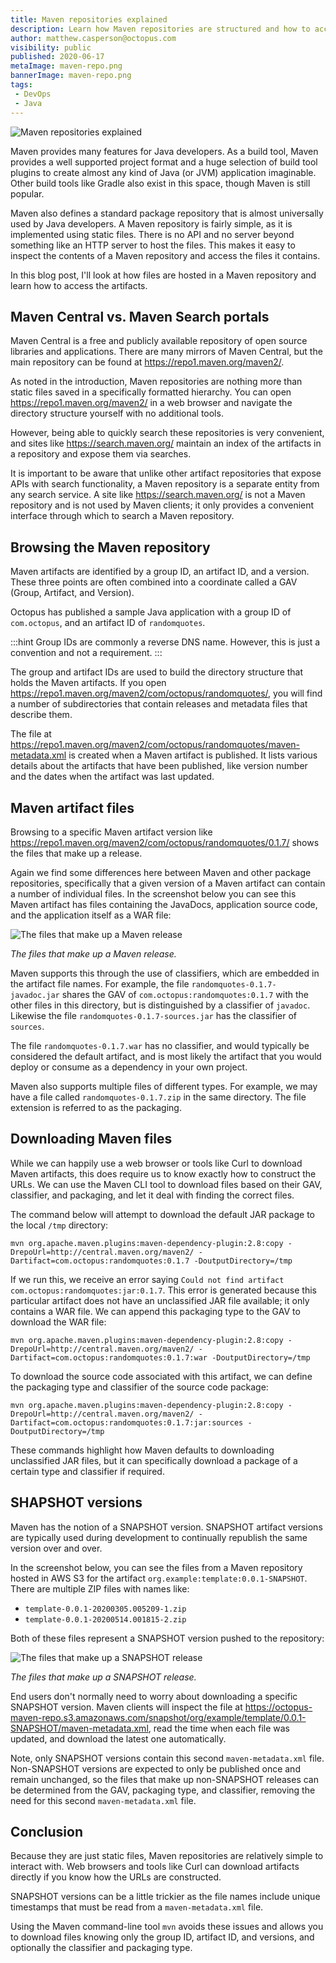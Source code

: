 ```yaml
---
title: Maven repositories explained
description: Learn how Maven repositories are structured and how to access artifacts stored in them.
author: matthew.casperson@octopus.com
visibility: public
published: 2020-06-17
metaImage: maven-repo.png
bannerImage: maven-repo.png
tags:
 - DevOps
 - Java
---
```


![Maven repositories explained](maven-repo.png)

Maven provides many features for Java developers. As a build tool, Maven provides a well supported project format and a huge selection of build tool plugins to create almost any kind of Java (or JVM) application imaginable. Other build tools like Gradle also exist in this space, though Maven is still popular.

Maven also defines a standard package repository that is almost universally used by Java developers. A Maven repository is fairly simple, as it is implemented using static files. There is no API and no server beyond something like an HTTP server to host the files. This makes it easy to inspect the contents of a Maven repository and access the files it contains.

In this blog post, I'll look at how files are hosted in a Maven repository and learn how to access the artifacts.

## Maven Central vs. Maven Search portals

Maven Central is a free and publicly available repository of open source libraries and applications. There are many mirrors of Maven Central, but the main repository can be found at https://repo1.maven.org/maven2/.

As noted in the introduction, Maven repositories are nothing more than static files saved in a specifically formatted hierarchy. You can open https://repo1.maven.org/maven2/ in a web browser and navigate the directory structure yourself with no additional tools.

However, being able to quickly search these repositories is very convenient, and sites like https://search.maven.org/ maintain an index of the artifacts in a repository and expose them via searches.

It is important to be aware that unlike other artifact repositories that expose APIs with search functionality, a Maven repository is a separate entity from any search service. A site like https://search.maven.org/ is not a Maven repository and is not used by Maven clients; it only provides a convenient interface through which to search a Maven repository.

## Browsing the Maven repository

Maven artifacts are identified by a group ID, an artifact ID, and a version. These three points are often combined into a coordinate called a GAV (Group, Artifact, and Version).

Octopus has published a sample Java application with a group ID of `com.octopus`, and an artifact ID of `randomquotes`.

:::hint
Group IDs are commonly a reverse DNS name. However, this is just a convention and not a requirement.
:::

The group and artifact IDs are used to build the directory structure that holds the Maven artifacts. If you open https://repo1.maven.org/maven2/com/octopus/randomquotes/, you will find a number of subdirectories that contain releases and metadata files that describe them.

The file at https://repo1.maven.org/maven2/com/octopus/randomquotes/maven-metadata.xml is created when a Maven artifact is published. It lists various details about the artifacts that have been published, like version number and the dates when the artifact was last updated.

## Maven artifact files

Browsing to a specific Maven artifact version like https://repo1.maven.org/maven2/com/octopus/randomquotes/0.1.7/ shows the files that make up a release.

Again we find some differences here between Maven and other package repositories, specifically that a given version of a Maven artifact can contain a number of individual files. In the screenshot below you can see this Maven artifact has files containing the JavaDocs, application source code, and the application itself as a WAR file:

![The files that make up a Maven release](maven-artifact-files.png "width=500")

*The files that make up a Maven release.*

Maven supports this through the use of classifiers, which are embedded in the artifact file names. For example, the file `randomquotes-0.1.7-javadoc.jar` shares the GAV of `com.octopus:randomquotes:0.1.7` with the other files in this directory, but is distinguished by a classifier of `javadoc`. Likewise the file `randomquotes-0.1.7-sources.jar` has the classifier of `sources`.

The file `randomquotes-0.1.7.war` has no classifier, and would typically be considered the default artifact, and is most likely the artifact that you would deploy or consume as a dependency in your own project.

Maven also supports multiple files of different types. For example, we may have a file called `randomquotes-0.1.7.zip` in the same directory. The file extension is referred to as the packaging.

## Downloading Maven files

While we can happily use a web browser or tools like Curl to download Maven artifacts, this does require us to know exactly how to construct the URLs. We can use the Maven CLI tool to download files based on their GAV, classifier, and packaging, and let it deal with finding the correct files.

The command below will attempt to download the default JAR package to the local `/tmp` directory:

```
mvn org.apache.maven.plugins:maven-dependency-plugin:2.8:copy -DrepoUrl=http://central.maven.org/maven2/ -Dartifact=com.octopus:randomquotes:0.1.7 -DoutputDirectory=/tmp
```

If we run this, we receive an error saying `Could not find artifact com.octopus:randomquotes:jar:0.1.7`. This error is generated because this particular artifact does not have an unclassified JAR file available; it only contains a WAR file. We can append this packaging type to the GAV to download the WAR file:

```
mvn org.apache.maven.plugins:maven-dependency-plugin:2.8:copy -DrepoUrl=http://central.maven.org/maven2/ -Dartifact=com.octopus:randomquotes:0.1.7:war -DoutputDirectory=/tmp
```

To download the source code associated with this artifact, we can define the packaging type and classifier of the source code package:

```
mvn org.apache.maven.plugins:maven-dependency-plugin:2.8:copy -DrepoUrl=http://central.maven.org/maven2/ -Dartifact=com.octopus:randomquotes:0.1.7:jar:sources -DoutputDirectory=/tmp
```

These commands highlight how Maven defaults to downloading unclassified JAR files, but it can specifically download a package of a certain type and classifier if required.

## SHAPSHOT versions

Maven has the notion of a SNAPSHOT version. SNAPSHOT artifact versions are typically used during development to continually republish the same version over and over.

In the screenshot below, you can see the files from a Maven repository hosted in AWS S3 for the artifact `org.example:template:0.0.1-SNAPSHOT`. There are multiple ZIP files with names like:
- `template-0.0.1-20200305.005209-1.zip`
- `template-0.0.1-20200514.001815-2.zip`

Both of these files represent a SNAPSHOT version pushed to the repository:

![The files that make up a SNAPSHOT release](snapshots.png "width=500")

*The files that make up a SNAPSHOT release.*

End users don't normally need to worry about downloading a specific SNAPSHOT version. Maven clients will inspect the file at https://octopus-maven-repo.s3.amazonaws.com/snapshot/org/example/template/0.0.1-SNAPSHOT/maven-metadata.xml, read the time when each file was updated, and download the latest one automatically.

Note, only SNAPSHOT versions contain this second `maven-metadata.xml` file. Non-SNAPSHOT versions are expected to only be published once and remain unchanged, so the files that make up non-SNAPSHOT releases can be determined from the GAV, packaging type, and classifier, removing the need for this second `maven-metadata.xml` file.

## Conclusion

Because they are just static files, Maven repositories are relatively simple to interact with. Web browsers and tools like Curl can download artifacts directly if you know how the URLs are constructed.

SNAPSHOT versions can be a little trickier as the file names include unique timestamps that must be read from a `maven-metadata.xml` file.

Using the Maven command-line tool `mvn` avoids these issues and allows you to download files knowing only the group ID, artifact ID, and versions, and optionally the classifier and packaging type.